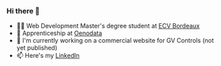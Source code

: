 ### Hi there 👋

- 🧑‍💻 Web Development Master's degree student at [ECV Bordeaux](https://www.ecv.fr/digital/mastere-developpement-web/ "ECV Website") 
- 🍇 Apprenticeship at [Oenodata](https://www.oenodata.fr "Oenodata Website")
- 🔭 I'm currently working on a commercial website for GV Controls (not yet published)
- 📫 Here's my [LinkedIn](https://www.linkedin.com/in/clement-tutin "LinkedIn")

<!--

- 🔭 I’m currently working on ...
- 🌱 I’m currently learning ...
- 👯 I’m looking to collaborate on ...
- 🤔 I’m looking for help with ...
- 💬 Ask me about ...
- 📫 How to reach me: ...
- 😄 Pronouns: ...
- ⚡ Fun fact: ...
-->
